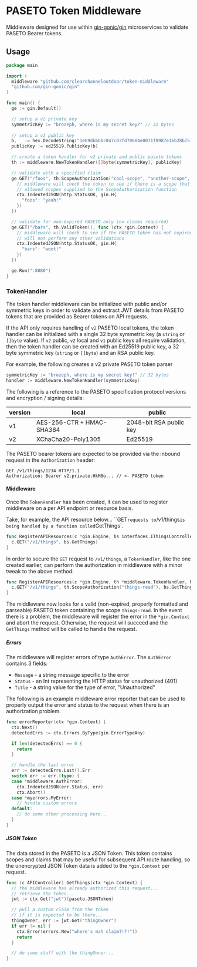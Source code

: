 # PASETO Token Middleware

Middleware designed for use within [gin-gonic/gin](https://github.com/gin-gonic/gin) microservices to validate PASETO Bearer tokens.

## Usage

```go
package main

import (
  middleware "github.com/clearchanneloutdoor/token-middleware"
  "github.com/gin-gonic/gin"
)

func main() {
  ge := gin.Default()

  // setup a v2 private key
  symmetricKey := "brozeph, where is my secret key?" // 32 bytes
  
  // setup a v2 public key
  b, _ := hex.DecodeString("1eb9dbbbbc047c03fd70604e0071f0987e16b28b757225c11f00415d0e20b1a2")
  publicKey := ed25519.PublicKey(b)

  // create a token handler for v2 private and public paseto tokens
  th := middleware.NewTokenHandler([]byte(symmetricKey), publicKey)

  // validate with a specified claim
  ge.GET("/foos", th.ScopeAuthorization("cool-scope", "another-scope", "yet-another-scope"), func (ctx *gin.Context) {
    // middleware will check the token to see if there is a scope that matches any of the
    // allowed scopes supplied to the ScopeAuthorization function
    ctx.IndentedJSON(http.StatusOK, gin.H{
      "foos": "yeah!"
    })
  })

  // validate for non-expired PASETO only (no claims required)
  ge.GET("/bars", th.ValidToken(), func (ctx *gin.Context) {
    // middleware will check to see if the PASETO token has not expired, but 
    // will not perform any other validations
    ctx.IndentedJSON(http.StatusOK, gin.H{
      "bars": "woot!"
    })
  })

  ge.Run(":8080")
}
```

### TokenHandler

The token handler middleware can be initialized with public and/or symmetric keys in order to validate and extract JWT details from PASETO tokens that are provided as Bearer tokens on API requests. 

If the API only requires handling of `v2` PASETO local tokens, the token handler can be initialized with a single 32 byte symmetric key (a `string` or `[]byte` value). If `v2` public, `v2` local and `v1` public keys all require validation, then the token handler can be created with an Ed25519 public key, a 32 byte symmetric key (`string` or `[]byte`) and an RSA public key.

For example, the following creates a v2 private PASETO token parser

```go
symmetricKey := "brozeph, where is my secret key?" // 32 bytes
handler := middleware.NewTokenHandler(symmetricKey)
```

The following is a reference to the PASETO specification protocol versions and encryption / signing details:

| version | local                     | public                  |
|---------|---------------------------|-------------------------|
|    v1   | AES-256-CTR + HMAC-SHA384 | 2048-bit RSA public key |
|    v2   | XChaCha20-Poly1305        | Ed25519                 |

The PASETO bearer tokens are expected to be provided via the inbound request in the `Authorization` header:

```http
GET /v1/things/1234 HTTP/1.1
Authorization: Bearer v2.private.HkM8o... // <- PASETO token
```

#### Middleware

Once the `TokenHandler` has been created, it can be used to register middleware on a per API endpoint or resource basis.

Take, for example, the API resource below... ``GET` requests to `/v1/things` is being handled by a function called `GetThings`. 

```go
func RegisterAPIResources(c *gin.Engine, bs interfaces.IThingsController) {
  c.GET("/v1/things", bs.GetThings)
}
```

In order to secure the `GET` request to `/v1/things`, a `TokenHandler`, like the one created earlier, can perform the authorization in middleware with a minor tweak to the above method:

```go
func RegisterAPIResources(c *gin.Engine, th *middleware.TokenHandler, bs interfaces.IThingsController) {
  c.GET("/v1/things", th.ScopeAuthorization("things-read"), bs.GetThings)
}
```

The middleware now looks for a valid (non-expired, properly formatted and parseable) PASETO token containing the scope `things-read`. In the event there is a problem, the middleware will register the error in the `*gin.Context` and abort the request. Otherwise, the request will succeed and the `GetThings` method will be called to handle the request.

##### Errors

The middleware will register errors of type `AuthError`. The `AuthError` contains 3 fields:

* `Message` - a string message specific to the error
* `Status` - an Int representing the HTTP status for unauthorized (401)
* `Title` - a string value for the type of error, "Unauthorized"

The following is an example middleware error reporter that can be used to properly output the error and status to the request when there is an authorization problem.

```go
func errorReporter(ctx *gin.Context) {
  ctx.Next()
  detectedErrs := ctx.Errors.ByType(gin.ErrorTypeAny)

  if len(detectedErrs) == 0 {
    return
  }

  // handle the last error
  err := detectedErrs.Last().Err
  switch err := err.(type) {
  case *middleware.AuthError:
    ctx.IndentedJSON(err.Status, err)
    ctx.Abort()
  case *myerrors.MyError:
    // handle custom errors
  default:
    // do some other processing here...
  }
}
```

##### JSON Token

The data stored in the PASETO is a JSON Token. This token contains scopes and claims that may be useful for subsequent API route handling, so the unencrypted JSON Token data is added to the `*gin.Context` per request.

```go
func (c APIController) GetThings(ctx *gin.Context) {
  // the middleware has already authorized this request...
  // retrieve the token...
  jwt := ctx.Get("jwt")(paseto.JSONToken)

  // pull a custom claim from the token 
  // if it is expected to be there...
  thingOwner, err := jwt.Get("thingOwner")
  if err != nil {
    ctx.Error(errors.New("where's mah claim?!?!"))
    return
  }

  // do some stuff with the thingOwner...
}
```
